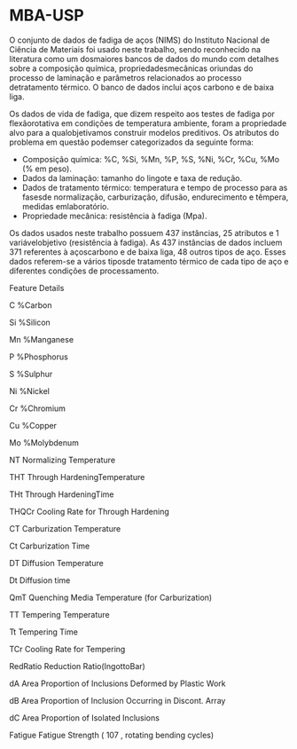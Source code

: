 # MBA-USP

O conjunto de dados de fadiga de aços (NIMS) do Instituto Nacional de Ciência de Materiais foi usado neste trabalho, sendo reconhecido na literatura como um dosmaiores bancos de dados do mundo com detalhes sobre a composição química, propriedadesmecânicas oriundas do processo de laminação e parâmetros relacionados ao processo detratamento térmico. O banco de dados inclui aços carbono e de baixa liga.

Os dados de vida de fadiga, que dizem respeito aos testes de fadiga por flexãorotativa em condições de temperatura ambiente, foram a propriedade alvo para a qualobjetivamos construir modelos preditivos. Os atributos do problema em questão podemser categorizados da seguinte forma:

- Composição química: %C, %Si, %Mn, %P, %S, %Ni, %Cr, %Cu, %Mo (% em peso).
- Dados da laminação: tamanho do lingote e taxa de redução.
- Dados de tratamento térmico: temperatura e tempo de processo para as fasesde normalização, carburização, difusão, endurecimento e têmpera, medidas emlaboratório.
- Propriedade mecânica: resistência à fadiga (Mpa).

Os dados usados neste trabalho possuem 437 instâncias, 25 atributos e 1 variávelobjetivo (resistência à fadiga). As 437 instâncias de dados incluem 371 referentes à açoscarbono e de baixa liga, 48 outros tipos de aço. Esses dados referem-se a vários tiposde tratamento térmico de cada tipo de aço e diferentes condições de processamento.

Feature	Details

C	        %Carbon

Si	      %Silicon

Mn	      %Manganese

P	        %Phosphorus

S	        %Sulphur

Ni	      %Nickel

Cr	      %Chromium

Cu	      %Copper

Mo	      %Molybdenum

NT	      Normalizing Temperature

THT	      Through HardeningTemperature

THt	      Through HardeningTime

THQCr	    Cooling Rate for Through Hardening

CT	      Carburization Temperature

Ct	      Carburization Time

DT	      Diffusion Temperature

Dt	      Diffusion time

QmT	      Quenching Media Temperature (for Carburization)

TT	      Tempering Temperature

Tt	      Tempering Time

TCr	      Cooling Rate for Tempering

RedRatio	Reduction Ratio(IngottoBar)

dA	      Area Proportion of Inclusions Deformed by Plastic Work

dB	      Area Proportion of Inclusion Occurring in Discont. Array

dC	      Area Proportion of Isolated Inclusions

Fatigue	  Fatigue Strength ( 107 , rotating bending cycles)
